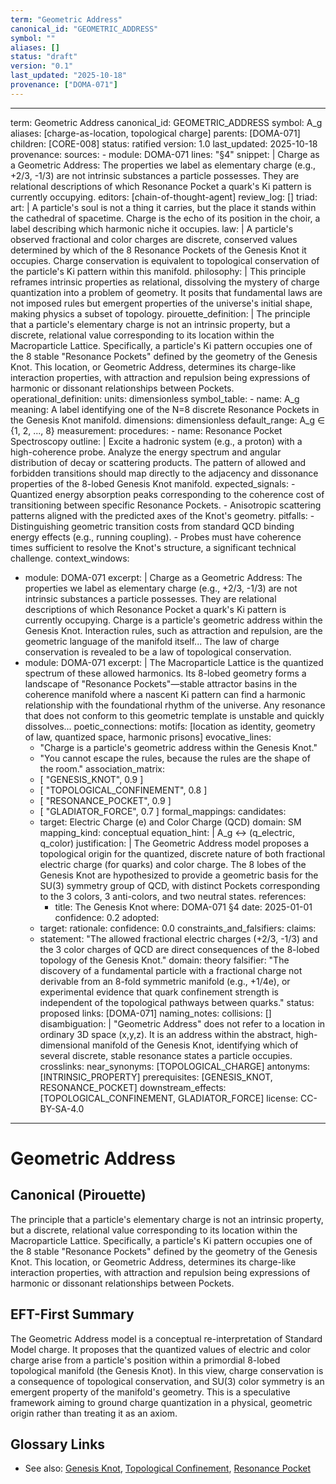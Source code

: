 ```yaml
---
term: "Geometric Address"
canonical_id: "GEOMETRIC_ADDRESS"
symbol: ""
aliases: []
status: "draft"
version: "0.1"
last_updated: "2025-10-18"
provenance: ["DOMA-071"]
---
```


---
term: Geometric Address
canonical_id: GEOMETRIC_ADDRESS
symbol: A_g
aliases: [charge-as-location, topological charge]
parents: [DOMA-071]
children: [CORE-008]
status: ratified
version: 1.0
last_updated: 2025-10-18
provenance:
  sources:
    - module: DOMA-071
      lines: "§4"
      snippet: |
        Charge as a Geometric Address: The properties we label as elementary charge (e.g., +2/3, -1/3) are not intrinsic substances a particle possesses. They are relational descriptions of which Resonance Pocket a quark's Ki pattern is currently occupying.
  editors: [chain-of-thought-agent]
  review_log: []
triad:
  art: |
    A particle's soul is not a thing it carries, but the place it stands within the cathedral of spacetime. Charge is the echo of its position in the choir, a label describing which harmonic niche it occupies.
  law: |
    A particle's observed fractional and color charges are discrete, conserved values determined by which of the 8 Resonance Pockets of the Genesis Knot it occupies. Charge conservation is equivalent to topological conservation of the particle's Ki pattern within this manifold.
  philosophy: |
    This principle reframes intrinsic properties as relational, dissolving the mystery of charge quantization into a problem of geometry. It posits that fundamental laws are not imposed rules but emergent properties of the universe's initial shape, making physics a subset of topology.
pirouette_definition: |
  The principle that a particle's elementary charge is not an intrinsic property, but a discrete, relational value corresponding to its location within the Macroparticle Lattice. Specifically, a particle's Ki pattern occupies one of the 8 stable "Resonance Pockets" defined by the geometry of the Genesis Knot. This location, or Geometric Address, determines its charge-like interaction properties, with attraction and repulsion being expressions of harmonic or dissonant relationships between Pockets.
operational_definition:
  units: dimensionless
  symbol_table:
    - name: A_g
      meaning: A label identifying one of the N=8 discrete Resonance Pockets in the Genesis Knot manifold.
      dimensions: dimensionless
      default_range: A_g ∈ {1, 2, ..., 8}
  measurement:
    procedures:
      - name: Resonance Pocket Spectroscopy
        outline: |
          Excite a hadronic system (e.g., a proton) with a high-coherence probe. Analyze the energy spectrum and angular distribution of decay or scattering products. The pattern of allowed and forbidden transitions should map directly to the adjacency and dissonance properties of the 8-lobed Genesis Knot manifold.
        expected_signals:
          - Quantized energy absorption peaks corresponding to the coherence cost of transitioning between specific Resonance Pockets.
          - Anisotropic scattering patterns aligned with the predicted axes of the Knot's geometry.
        pitfalls:
          - Distinguishing geometric transition costs from standard QCD binding energy effects (e.g., running coupling).
          - Probes must have coherence times sufficient to resolve the Knot's structure, a significant technical challenge.
context_windows:
  - module: DOMA-071
    excerpt: |
      Charge as a Geometric Address: The properties we label as elementary charge (e.g., +2/3, -1/3) are not intrinsic substances a particle possesses. They are relational descriptions of which Resonance Pocket a quark's Ki pattern is currently occupying. Charge is a particle's geometric address within the Genesis Knot. Interaction rules, such as attraction and repulsion, are the geometric language of the manifold itself... The law of charge conservation is revealed to be a law of topological conservation.
  - module: DOMA-071
    excerpt: |
      The Macroparticle Lattice is the quantized spectrum of these allowed harmonics. Its 8-lobed geometry forms a landscape of "Resonance Pockets"—stable attractor basins in the coherence manifold where a nascent Ki pattern can find a harmonic relationship with the foundational rhythm of the universe. Any resonance that does not conform to this geometric template is unstable and quickly dissolves...
poetic_connections:
  motifs: [location as identity, geometry of law, quantized space, harmonic prisons]
  evocative_lines:
    - "Charge is a particle's geometric address within the Genesis Knot."
    - "You cannot escape the rules, because the rules are the shape of the room."
  association_matrix:
    - [ "GENESIS_KNOT", 0.9 ]
    - [ "TOPOLOGICAL_CONFINEMENT", 0.8 ]
    - [ "RESONANCE_POCKET", 0.9 ]
    - [ "GLADIATOR_FORCE", 0.7 ]
formal_mappings:
  candidates:
    - target: Electric Charge (e) and Color Charge (QCD)
      domain: SM
      mapping_kind: conceptual
      equation_hint: |
        A_g ↔ (q_electric, q_color)
      justification: |
        The Geometric Address model proposes a topological origin for the quantized, discrete nature of both fractional electric charge (for quarks) and color charge. The 8 lobes of the Genesis Knot are hypothesized to provide a geometric basis for the SU(3) symmetry group of QCD, with distinct Pockets corresponding to the 3 colors, 3 anti-colors, and two neutral states.
      references:
        - title: The Genesis Knot
          where: DOMA-071 §4
          date: 2025-01-01
      confidence: 0.2
  adopted:
    - target: 
      rationale: 
      confidence: 0.0
constraints_and_falsifiers:
  claims:
    - statement: "The allowed fractional electric charges (+2/3, -1/3) and the 3 color charges of QCD are direct consequences of the 8-lobed topology of the Genesis Knot."
      domain: theory
      falsifier: "The discovery of a fundamental particle with a fractional charge not derivable from an 8-fold symmetric manifold (e.g., +1/4e), or experimental evidence that quark confinement strength is independent of the topological pathways between quarks."
      status: proposed
      links: [DOMA-071]
naming_notes:
  collisions: []
  disambiguation: |
    "Geometric Address" does not refer to a location in ordinary 3D space (x,y,z). It is an address within the abstract, high-dimensional manifold of the Genesis Knot, identifying which of several discrete, stable resonance states a particle occupies.
crosslinks:
  near_synonyms: [TOPOLOGICAL_CHARGE]
  antonyms: [INTRINSIC_PROPERTY]
  prerequisites: [GENESIS_KNOT, RESONANCE_POCKET]
  downstream_effects: [TOPOLOGICAL_CONFINEMENT, GLADIATOR_FORCE]
license: CC-BY-SA-4.0
---

# Geometric Address

## Canonical (Pirouette)
The principle that a particle's elementary charge is not an intrinsic property, but a discrete, relational value corresponding to its location within the Macroparticle Lattice. Specifically, a particle's Ki pattern occupies one of the 8 stable "Resonance Pockets" defined by the geometry of the Genesis Knot. This location, or Geometric Address, determines its charge-like interaction properties, with attraction and repulsion being expressions of harmonic or dissonant relationships between Pockets.

## EFT-First Summary
The Geometric Address model is a conceptual re-interpretation of Standard Model charge. It proposes that the quantized values of electric and color charge arise from a particle's position within a primordial 8-lobed topological manifold (the Genesis Knot). In this view, charge conservation is a consequence of topological conservation, and SU(3) color symmetry is an emergent property of the manifold's geometry. This is a speculative framework aiming to ground charge quantization in a physical, geometric origin rather than treating it as an axiom.

## Glossary Links
- See also: [Genesis Knot](link), [Topological Confinement](link), [Resonance Pocket](link)